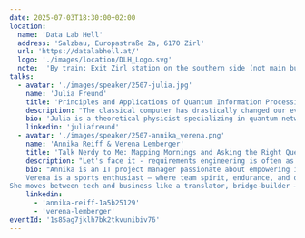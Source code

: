 ```yaml
---
date: 2025-07-03T18:30:00+02:00
location:
  name: 'Data Lab Hell'
  address: 'Salzbau, Europastraße 2a, 6170 Zirl'
  url: 'https://datalabhell.at/'
  logo: './images/location/DLH_Logo.svg'
  note:  'By train: Exit Zirl station on the southern side (not main building), turn right and follow the road. By car: park on the gravel lot behind the building.'
talks:
  - avatar: './images/speaker/2507-julia.jpg'
    name: 'Julia Freund'
    title: 'Principles and Applications of Quantum Information Processing'
    description: "The classical computer has drastically changed our everyday personal and professional lives by utilising only the consequences of collective quantum mechanical properties (from an eagle's perspective). The concept of quantum computation and communication, on the other hand, is based on the properties of quantum particles for direct information processing. In this talk, we delve into foundational principles of quantum particles, superposition and entanglement, which redefine classical notions of computation and information. After understanding the key properties of quantum particles, we look at promising algorithms and communication protocols."
    bio: 'Julia is a theoretical physicist specializing in quantum networks and quantum communication. Her research focuses on the development of quantum network protocols tailored to the unique features and challenges, particularly noise and interaction with the environment, arising from quantum states. Apart from physics, she has a keen interest in classical information technology since her youth.'
    linkedin: 'juliafreund'
  - avatar: './images/speaker/2507-annika_verena.png'
    name: 'Annika Reiff & Verena Lemberger'
    title: 'Talk Nerdy to Me: Mapping Mornings and Asking the Right Questions'
    description: "Let's face it - requirements engineering is often as clear as a Monday morning without coffee. But what if we told you that mapping your morning routine could hold the key to unlocking better communication and collaboration? In this talk, we’ll turn cereal spills and snooze alarms into a Story Mapping extravaganza, explore awesome ways to see from your stakeholders' perspectives and share the secret sauce of asking the right questions like a pro. Whether you’re here for the methods or just the live demo drama (spoiler: questions will be asked, minds will be blown), this is your chance to level up your requirements engineering & communication game without falling asleep."
    bio: "Annika is an IT project manager passionate about empowering individuals and teams to achieve their best. She combines customer-centric thinking, clear communication, and curiosity to deliver impactful solutions whilst being a team player. Annika draws energy from outdoor sports, especially climbing and dedicates time to supporting migrants learning German, fostering connection and growth both professionally and personally.
    Verena is a sports enthusiast – where team spirit, endurance, and quick decision-making are part of everyday life. That same energy fuels her work in IT project management. With a background in Economy, Data Science and the training to be a psychosocial counselor (under supervision), she also learned that sometimes the toughest bugs aren’t in the code, but in communication.
She moves between tech and business like a translator, bridge-builder – or, let’s be honest – a kindergarten teacher with a Gantt-chart. Great projects don’t just need structure and data, but also empathy, clarity, and the ability to laugh in the face of chaos (preferably with good coffee in hand)."
    linkedin:
      - 'annika-reiff-1a5b25129'
      - 'verena-lemberger'
eventId: '1s85ag7jklh7bk2tkvunibiv76'
---
```

